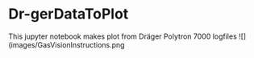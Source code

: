 # Dr-gerDataToPlot
This jupyter notebook makes plot from Dräger Polytron 7000 logfiles
![](images/GasVisionInstructions.png
